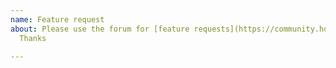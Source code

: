 ```yaml
---
name: Feature request
about: Please use the forum for [feature requests](https://community.home-assistant.io/c/feature-requests).
  Thanks

---
```



